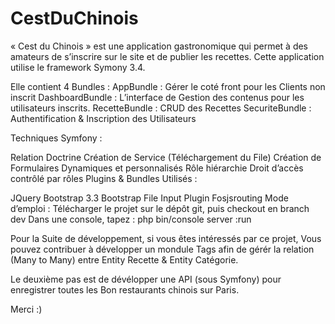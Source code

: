 # CestDuChinois
« Cest du Chinois » est une application gastronomique qui permet à des amateurs de s’inscrire sur le site et de publier les recettes. Cette application utilise le framework Symony 3.4.

Elle contient 4 Bundles : AppBundle : Gérer le coté front pour les Clients non inscrit
DashboardBundle : L’interface de Gestion des contenus pour les utilisateurs inscrits. RecetteBundle : CRUD des Recettes SecuriteBundle : Authentification & Inscription des Utilisateurs

Techniques Symfony :

Relation Doctrine
Création de Service (Téléchargement du File)
Création de Formulaires Dynamiques et personnalisés
Rôle hiérarchie
Droit d’accès contrôlé par rôles
Plugins & Bundles Utilisés :

JQuery
Bootstrap 3.3
Bootstrap File Input Plugin
Fosjsrouting
Mode d’emploi : Télécharger le projet sur le dépôt git, puis checkout en branch dev Dans une console, tapez : php bin/console server :run

Pour la Suite de développement, si vous êtes intéressés par ce projet, Vous pouvez contribuer à développer un mondule Tags afin de gérér la relation (Many to Many) entre Entity Recette & Entity Catégorie.

Le deuxième pas est de dévélopper une API (sous Symfony) pour enregistrer toutes les Bon restaurants chinois sur Paris.

Merci :)
